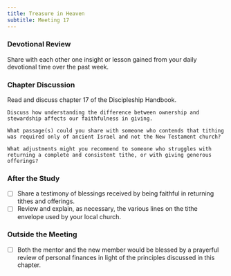```yaml
---
title: Treasure in Heaven
subtitle: Meeting 17
---
```


### Devotional Review

Share with each other one insight or lesson gained from your daily devotional time over the past week.

### Chapter Discussion

Read and discuss chapter 17 of the Discipleship Handbook.

`Discuss how understanding the difference between ownership and stewardship affects our faithfulness in giving.`

`What passage(s) could you share with someone who contends that tithing was required only of ancient Israel and not the New Testament church?`

`What adjustments might you recommend to someone who struggles with returning a complete and consistent tithe, or with giving generous offerings?`

### After the Study

- [ ] Share a testimony of blessings received by being faithful in returning tithes and offerings.
- [ ] Review and explain, as necessary, the various lines on the tithe envelope used by your local church.

### Outside the Meeting

- [ ] Both the mentor and the new member would be blessed by a prayerful review of personal finances in light of the principles discussed in this chapter.